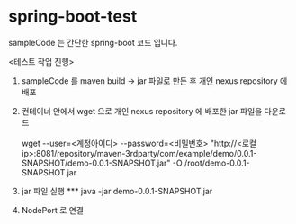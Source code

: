 # spring-boot-test

sampleCode 는 간단한 spring-boot 코드 입니다.

<테스트 작업 진행>
1. sampleCode 를 maven build -> jar 파일로 만든 후 개인 nexus repository 에 배포

2. 컨테이너 안에서 wget 으로 개인 nexus repository 에 배포한 jar 파일을 다운로드
<br></br>
wget --user=<계정아이디> --password=<비밀번호> "http://<로컬ip>:8081/repository/maven-3rdparty/com/example/demo/0.0.1-SNAPSHOT/demo-0.0.1-SNAPSHOT.jar" -O /root/demo-0.0.1-SNAPSHOT.jar

3. jar 파일 실행 
*** java -jar demo-0.0.1-SNAPSHOT.jar

4. NodePort 로 연결
